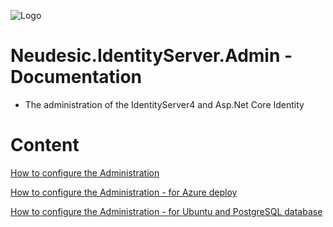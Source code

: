 ![Logo](Images/Neudesic.IdentityServer.Admin-Logo-ReadMe.png)

# Neudesic.IdentityServer.Admin - Documentation

- The administration of the IdentityServer4 and Asp.Net Core Identity

# Content

[How to configure the Administration](Configure-Administration.md)

[How to configure the Administration - for Azure deploy](Configure-Azure-Deploy.md)

[How to configure the Administration - for Ubuntu and PostgreSQL database](Configure-Ubuntu-PostgreSQL-Tutorial.md)

